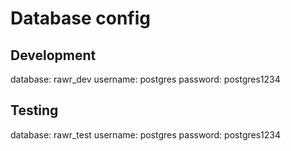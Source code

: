 # Database config

## Development

database: rawr_dev
username: postgres
password: postgres1234

## Testing

database: rawr_test
username: postgres
password: postgres1234
